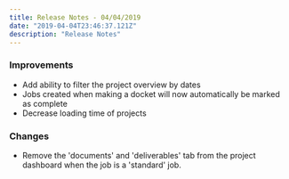 ```yaml
---
title: Release Notes - 04/04/2019
date: "2019-04-04T23:46:37.121Z"
description: "Release Notes"
---
```


### Improvements

- Add ability to filter the project overview by dates
- Jobs created when making a docket will now automatically be marked as complete
- Decrease loading time of projects

### Changes

- Remove the 'documents' and 'deliverables' tab from the project dashboard when the job is a 'standard' job.
